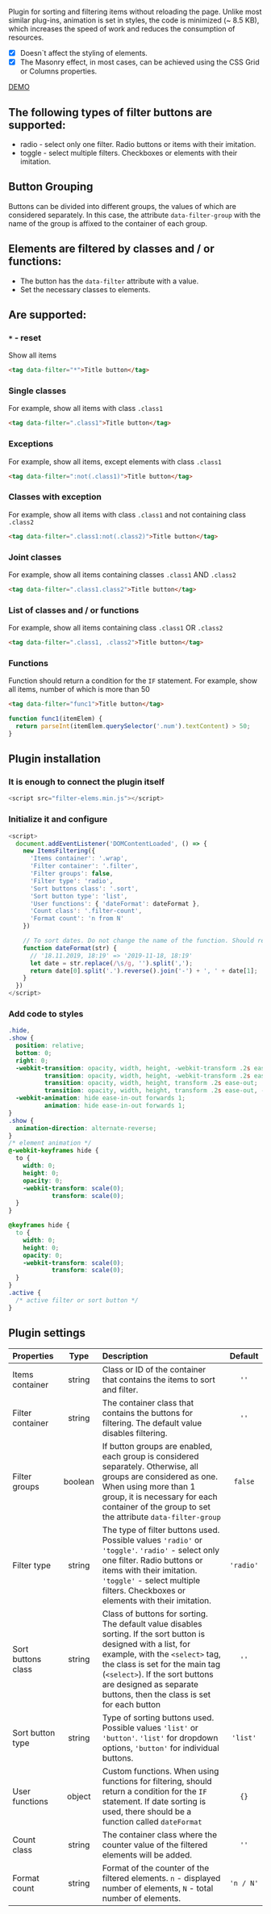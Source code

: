 Plugin for sorting and filtering items without reloading the page. Unlike most similar plug-ins, animation is set in styles, the code is minimized (~ 8.5 KB), which increases the speed of work and reduces the consumption of resources.

- [x] Doesn`t affect the styling of elements.
- [x] The Masonry effect, in most cases, can be achieved using the CSS Grid or Columns properties.

[DEMO](https://aleksimagner.github.io/w/Demo/filter-elems/index.html "view code example")

## The following types of filter buttons are supported:
* radio - select only one filter. Radio buttons or items with their imitation.
* toggle - select multiple filters. Checkboxes or elements with their imitation.

## Button Grouping
Buttons can be divided into different groups, the values ​​of which are considered separately. In this case, the attribute `data-filter-group` with the name of the group is affixed to the container of each group.

## Elements are filtered by classes and / or functions:
* The button has the `data-filter` attribute with a value.
* Set the necessary classes to elements.

## Are supported:
### `*` - reset
Show all items
```html
<tag data-filter="*">Title button</tag>
```

### Single classes
For example, show all items with class `.class1`
```html
<tag data-filter=".class1">Title button</tag>
```

### Exceptions
For example, show all items, except elements with class `.class1`
```html
<tag data-filter=":not(.class1)">Title button</tag>
```

### Classes with exception
For example, show all items with class `.class1` and not containing class `.class2`
```html
<tag data-filter=".class1:not(.class2)">Title button</tag>
```

### Joint classes
For example, show all items containing classes `.class1` AND `.class2`
```html
<tag data-filter=".class1.class2">Title button</tag>
```

### List of classes and / or functions
For example, show all items containing class `.class1` OR `.class2`
```html
<tag data-filter=".class1, .class2">Title button</tag>
```

### Functions
Function should return a condition for the `IF` statement.
For example, show all items, number of which is more than 50
```html
<tag data-filter="func1">Title button</tag>
```

```js
function func1(itemElem) {
  return parseInt(itemElem.querySelector('.num').textContent) > 50;
}
```

## Plugin installation
### It is enough to connect the plugin itself
```js
<script src="filter-elems.min.js"></script>
```

### Initialize it and configure
```js
<script>
  document.addEventListener('DOMContentLoaded', () => {
    new ItemsFiltering({
      'Items container': '.wrap',
      'Filter container': '.filter',
      'Filter groups': false,
      'Filter type': 'radio',
      'Sort buttons class': '.sort',
      'Sort button type': 'list',
      'User functions': { 'dateFormat': dateFormat },
      'Count class': '.filter-count',
      'Format count': 'n from N'
    })

    // To sort dates. Do not change the name of the function. Should return a string in the format 'YYYY-MM-DD, HH:MM' or 'YYYY-MM-DD'
    function dateFormat(str) {
      // '18.11.2019, 18:19' => '2019-11-18, 18:19'
      let date = str.replace(/\s/g, '').split(',');
      return date[0].split('.').reverse().join('-') + ', ' + date[1];
    }
  })
</script>
```

### Add code to styles
```css
.hide,
.show {
  position: relative;
  bottom: 0;
  right: 0;
  -webkit-transition: opacity, width, height, -webkit-transform .2s ease-out;
          transition: opacity, width, height, -webkit-transform .2s ease-out;
          transition: opacity, width, height, transform .2s ease-out;
          transition: opacity, width, height, transform .2s ease-out, -webkit-transform .2s ease-out;
  -webkit-animation: hide ease-in-out forwards 1;
          animation: hide ease-in-out forwards 1;
}
.show {
  animation-direction: alternate-reverse;
}
/* element animation */
@-webkit-keyframes hide {
  to {
    width: 0;
    height: 0;
    opacity: 0;
    -webkit-transform: scale(0);
            transform: scale(0);
  }
}

@keyframes hide {
  to {
    width: 0;
    height: 0;
    opacity: 0;
    -webkit-transform: scale(0);
            transform: scale(0);
  }
}
.active {
  /* active filter or sort button */
}
```

## Plugin settings
| Properties           | Type    | Description                                                                                          | Default   |
| :---                 | :---:   | :---                                                                                                 | :---:     |
| Items container    | string  | Class or ID of the container that contains the items to sort and filter.                             | `''`      |
| Filter container   | string  | The container class that contains the buttons for filtering. The default value disables filtering.   | `''`      |
| Filter groups      | boolean |  If button groups are enabled, each group is considered separately. Otherwise, all groups are considered as one. When using more than 1 group, it is necessary for each container of the group to set the attribute `data-filter-group`                  | `false`   |
| Filter type        | string  | The type of filter buttons used. Possible values `'radio'` or `'toggle'`. `'radio'` - select only one filter. Radio buttons or items with their imitation. `'toggle'` - select multiple filters. Checkboxes or elements with their imitation.         | `'radio'` |
| Sort buttons class | string  | Class of buttons for sorting. The default value disables sorting. If the sort button is designed with a list, for example, with the `<select>` tag, the class is set for the main tag (`<select>`). If the sort buttons are designed as separate buttons, then the class is set for each button                                                                                                            | `''`      |
| Sort button type   | string  | Type of sorting buttons used. Possible values `'list'` or `'button'`. `'list'` for dropdown options, `'button'` for individual buttons.                                                                                                                 | `'list'`  |
| User functions     | object  | Custom functions. When using functions for filtering, should return a condition for the `IF` statement. If date sorting is used, there should be a function called `dateFormat`                                                                         | `{}`      |
| Count class        | string  | The container class where the counter value of the filtered elements will be added.                    | `''`          |
| Format count       | string  | Format of the counter of the filtered elements. `n` - displayed number of elements, `N` - total number of elements.                                                                                                                               | `'n / N'` |
